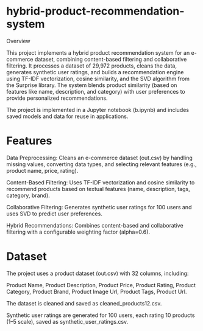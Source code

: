 # hybrid-product-recommendation-system
Overview

This project implements a hybrid product recommendation system for an e-commerce dataset, combining content-based filtering and collaborative filtering. It processes a dataset of 29,972 products, cleans the data, generates synthetic user ratings, and builds a recommendation engine using TF-IDF vectorization, cosine similarity, and the SVD algorithm from the Surprise library. The system blends product similarity (based on features like name, description, and category) with user preferences to provide personalized recommendations.

The project is implemented in a Jupyter notebook (b.ipynb) and includes saved models and data for reuse in applications.

# Features





Data Preprocessing: Cleans an e-commerce dataset (out.csv) by handling missing values, converting data types, and selecting relevant features (e.g., product name, price, rating).



Content-Based Filtering: Uses TF-IDF vectorization and cosine similarity to recommend products based on textual features (name, description, tags, category, brand).



Collaborative Filtering: Generates synthetic user ratings for 100 users and uses SVD to predict user preferences.



Hybrid Recommendations: Combines content-based and collaborative filtering with a configurable weighting factor (alpha=0.6).

# Dataset

The project uses a product dataset (out.csv) with 32 columns, including:





Product Name, Product Description, Product Price, Product Rating, Product Category, Product Brand, Product Image Url, Product Tags, Product Url.



The dataset is cleaned and saved as cleaned_products12.csv.



Synthetic user ratings are generated for 100 users, each rating 10 products (1–5 scale), saved as synthetic_user_ratings.csv.
